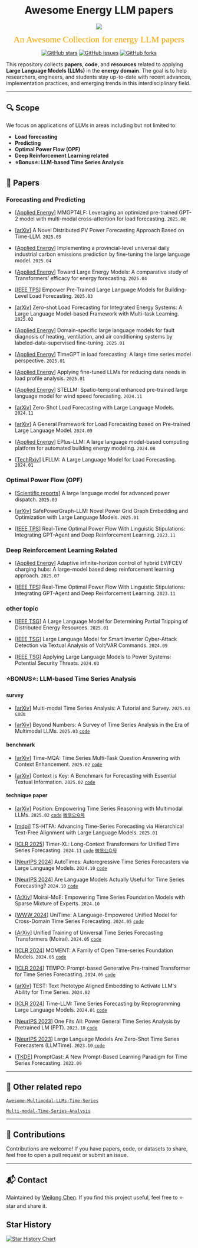 </h1>
<div align="center">
    <h1>Awesome Energy LLM papers</h1>
    <a href="https://awesome.re"><img src="https://awesome.re/badge.svg"/></a>
</div>

<p align="center">
<font face="黑体" color=orange size=5"> An Awesome Collection for energy LLM papers  </font>
</p>
<p align="center">
  <a href="https://github.com/chenweilong915/awesome_energy_LLM/stargazers"> <img src="https://img.shields.io/github/stars/chenweilong915/awesome_energy_LLM.svg?style=popout-square" alt="GitHub stars"></a>
  <a href="https://github.com/chenweilong915/awesome_energy_LLM/issues"> <img src="https://img.shields.io/github/issues/chenweilong915/awesome_energy_LLM.svg?style=popout-square" alt="GitHub issues"></a>
  <a href="https://github.com/chenweilong915/awesome_energy_LLM/forks"> <img src="https://img.shields.io/github/forks/chenweilong915/awesome_energy_LLM.svg?style=popout-square" alt="GitHub forks"></a>
</p>



This repository collects **papers**, **code**, and **resources** related to applying **Large Language Models (LLMs)** in the **energy domain**. The goal is to help researchers, engineers, and students stay up-to-date with recent advances, implementation practices, and emerging trends in this interdisciplinary field.

---

## 🔍 Scope

We focus on applications of LLMs in areas including but not limited to:

* **Load forecasting**
* **Predicting**
* **Optimal Power Flow (OPF)**
* **Deep Reinforcement Learning related**
* **⭐️Bonus⭐️: LLM-based Time Series Analysis**

## 📄 Papers

### Forecasting and Predicting
- [[Applied Energy](https://www.sciencedirect.com/science/article/pii/S0306261925006956)] MMGPT4LF: Leveraging an optimized pre-trained GPT-2 model with multi-modal cross-attention for load forecasting. `2025.08`

- [[arXiv](https://arxiv.org/abs/2503.06216)] A Novel Distributed PV Power Forecasting Approach Based on Time-LLM. `2025.05`

- [[Applied Energy](https://www.sciencedirect.com/science/article/pii/S0306261925001023)] Implementing a provincial-level universal daily industrial carbon emissions prediction by fine-tuning the large language model. `2025.04`

- [[Applied Energy](https://www.sciencedirect.com/science/article/pii/S0306261925000881)] Toward Large Energy Models: A comparative study of Transformers’ efficacy for energy forecasting. `2025.04`

- [[IEEE TPS](https://ieeexplore.ieee.org/abstract/document/10917006)] Empower Pre-Trained Large Language Models for Building-Level Load Forecasting. `2025.03`

- [[arXiv](https://arxiv.org/abs/2502.16896)] Zero-shot Load Forecasting for Integrated Energy Systems: A Large Language Model-based Framework with Multi-task Learning. `2025.02`

- [[Applied Energy](https://www.sciencedirect.com/science/article/pii/S0306261924017616)] Domain-specific large language models for fault diagnosis of heating, ventilation, and air conditioning systems by labeled-data-supervised fine-tuning. `2025.01`

- [[Applied Energy](https://www.sciencedirect.com/science/article/pii/S0306261924023572)] TimeGPT in load forecasting: A large time series model perspective. `2025.01`

- [[Applied Energy](https://www.sciencedirect.com/science/article/pii/S030626192402049X)] Applying fine-tuned LLMs for reducing data needs in load profile analysis. `2025.01`

- [[Applied Energy](https://www.sciencedirect.com/science/article/pii/S030626192401417X)] STELLM: Spatio-temporal enhanced pre-trained large language model for wind speed forecasting. `2024.11`

- [[arXiv](https://arxiv.org/abs/2411.11350)] Zero-Shot Load Forecasting with Large Language Models. `2024.11`

- [[arXiv](https://arxiv.org/abs/2406.11336)] A General Framework for Load Forecasting based on Pre-trained Large Language Model. `2024.09`

- [[Applied Energy](https://www.sciencedirect.com/science/article/pii/S0306261924008146)] EPlus-LLM: A large language model-based computing platform for automated building energy modeling. `2024.08`

- [[TechRxiv](https://www.techrxiv.org/doi/full/10.36227/techrxiv.170475236.64005369)] LFLLM: A Large Language Model for Load Forecasting. `2024.01`

### Optimal Power Flow (OPF)

- [[Scientific reports](https://www.nature.com/articles/s41598-025-91940-x)] A large language model for advanced power dispatch. `2025.03`

- [[arXiv](https://arxiv.org/abs/2501.07639)] SafePowerGraph-LLM: Novel Power Grid Graph Embedding and Optimization with Large Language Models. `2025.01`

- [[IEEE TPS](https://ieeexplore.ieee.org/document/10339881)] Real-Time Optimal Power Flow With Linguistic Stipulations: Integrating GPT-Agent and Deep Reinforcement Learning. `2023.11`



### Deep Reinforcement Learning Related

- [[Applied Energy](https://www.sciencedirect.com/science/article/pii/S0306261925005707)] Adaptive infinite-horizon control of hybrid EV/FCEV charging hubs: A large-model based deep reinforcement learning approach. `2025.07`

- [[IEEE TPS](https://ieeexplore.ieee.org/document/10339881)] Real-Time Optimal Power Flow With Linguistic Stipulations: Integrating GPT-Agent and Deep Reinforcement Learning. `2023.11`




### other topic
- [[IEEE TSG](https://ieeexplore.ieee.org/document/10675341)] A Large Language Model for Determining Partial Tripping of Distributed Energy Resources. `2025.01`

- [[IEEE TSG](https://ieeexplore.ieee.org/document/10663471)] Large Language Model for Smart Inverter Cyber-Attack Detection via Textual Analysis of Volt/VAR Commands. `2024.09`

- [[IEEE TSG](https://ieeexplore.ieee.org/document/10459250)] Applying Large Language Models to Power Systems: Potential Security Threats. `2024.03`


### ⭐️BONUS⭐️: LLM-based Time Series Analysis

#### survey

- [[arXiv](https://arxiv.org/abs/2503.13709)] Multi-modal Time Series Analysis: A Tutorial and Survey. `2025.03` [`code`](https://github.com/UConn-DSIS/Multi-modal-Time-Series-Analysis)

- [[arXiv](https://www.techrxiv.org/doi/full/10.36227/techrxiv.174317777.72957387)] Beyond Numbers: A Survey of Time Series Analysis in the Era of Multimodal LLMs. `2025.03` [`code`](https://github.com/mllm-ts/Awesome-Multimodal-LLMs-Time-Series)

#### benchmark

- [[arXiv](https://arxiv.org/abs/2503.01875)] Time-MQA: Time Series Multi-Task Question Answering with Context Enhancement. `2025.02` [`code`](https://huggingface.co/Time-QA)

- [[arXiv](https://arxiv.org/abs/2410.18959)] Context is Key: A Benchmark for Forecasting with Essential Textual Information. `2025.02` [`code`](https://github.com/ServiceNow/context-is-key-forecasting)


#### technique paper

- [[arXiv](https://arxiv.org/abs/2502.01477)] Position: Empowering Time Series Reasoning with Multimodal LLMs. `2025.02` [`code`](https://github.com/ServiceNow/context-is-key-forecasting) [`微信公众号`](https://mp.weixin.qq.com/s/PhSwaqa102YCzOwbPxLWWQ)


- [[mdpi](https://www.mdpi.com/2073-8994/17/3/401)] TS-HTFA: Advancing Time-Series Forecasting via Hierarchical Text-Free Alignment with Large Language Models. `2025.01` 



- [[ICLR 2025](https://arxiv.org/abs/2410.04803)] Timer-XL: Long-Context Transformers for Unified Time Series Forecasting. `2024.11` [`code`](https://github.com/thuml/Timer-XL) [`微信公众号`](https://mp.weixin.qq.com/s/IFqysOWo1prdjeBpCiNXBg)

- [[NeurIPS 2024](https://arxiv.org/pdf/2402.02370)] AutoTimes: Autoregressive Time Series Forecasters via Large Language Models. `2024.10`  [`code`](https://github.com/thuml/AutoTimes)

- [[NeurIPS 2024](https://proceedings.neurips.cc/paper_files/paper/2024/file/6ed5bf446f59e2c6646d23058c86424b-Paper-Conference.pdf)] Are Language Models Actually Useful for Time Series Forecasting? `2024.10` [`code`](https://github.com/BennyTMT/LLMsForTimeSeries)

- [[ArXiv](https://arxiv.org/abs/2410.10469)] Moirai-MoE: Empowering Time Series Foundation Models with Sparse Mixture of Experts. `2024.10` 

- [[WWW 2024](https://arxiv.org/pdf/2402.02370)] UniTime: A Language-Empowered Unified Model for Cross-Domain Time Series Forecasting. `2024.05`  [`code`](https://github.com/liuxu77/UniTime)

- [[ArXiv](https://arxiv.org/abs/2402.02592)] Unified Training of Universal Time Series Forecasting Transformers (Moirai). `2024.05` [`code`](https://github.com/SalesforceAIResearch/uni2ts)

- [[ICLR 2024](https://arxiv.org/abs/2402.03885)] MOMENT: A Family of Open Time-series Foundation Models. `2024.05` [`code`](https://huggingface.co/AutonLab/MOMENT-1-large)

- [[ICLR 2024](https://arxiv.org/abs/2310.04948)] TEMPO: Prompt-based Generative Pre-trained Transformer for Time Series Forecasting. `2024.05` [`code`](https://github.com/DC-research/TEMPO)

- [[arXiv](https://arxiv.org/abs/2308.08241)] TEST: Text Prototype Aligned Embedding to Activate LLM's Ability for Time Series. `2024.02`

- [[ICLR 2024](https://arxiv.org/abs/2310.01728)] Time-LLM: Time Series Forecasting by Reprogramming Large Language Models. `2024.01` [`code`](https://github.com/KimMeen/Time-LLM)

- [[NeurIPS 2023](https://proceedings.neurips.cc/paper_files/paper/2023/file/86c17de05579cde52025f9984e6e2ebb-Paper-Conference.pdf)] One Fits All:
Power General Time Series Analysis by Pretrained LM (FPT). `2023.10` [`code`](https://github.com/DAMO-DI-ML/NeurIPS2023-One-Fits-All)

- [[NeurIPS 2023](https://proceedings.neurips.cc/paper_files/paper/2023/file/3eb7ca52e8207697361b2c0fb3926511-Paper-Conference.pdf)] Large Language Models Are Zero-Shot Time Series Forecasters (LLMTime).  `2023.10` [`code`](https://github.com/ngruver/llmtime)

- [[TKDE](https://arxiv.org/pdf/2210.08964)] PromptCast: A New Prompt-Based Learning Paradigm for Time Series Forecasting. `2022.09`



---

## 📌 Other related repo

[`Awesome-Multimodal-LLMs-Time-Series`](https://github.com/mllm-ts/Awesome-Multimodal-LLMs-Time-Series)

[`Multi-modal-Time-Series-Analysis`](https://github.com/UConn-DSIS/Multi-modal-Time-Series-Analysis)




---

## 🚧 Contributions

Contributions are welcome! If you have papers, code, or datasets to share, feel free to open a pull request or submit an issue.

---

## 📬 Contact

Maintained by [Weilong Chen](mailto:chenweilong921@gmail.com).
If you find this project useful, feel free to ⭐️ star and share it.


## Star History

[![Star History Chart](https://api.star-history.com/svg?repos=chenweilong915/awesome_energy_LLM&type=Date)](https://www.star-history.com/#chenweilong915/awesome_energy_LLM&Date)